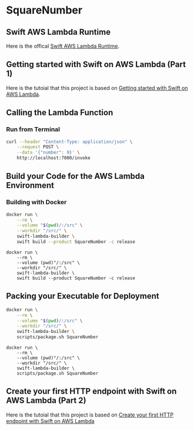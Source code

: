 # SquareNumber

## Swift AWS Lambda Runtime

Here is the offical [Swift AWS Lambda Runtime](https://github.com/swift-server/swift-aws-lambda-runtime/).

## Getting started with Swift on AWS Lambda (Part 1)

Here is the tutoial that this project is based on [Getting started with Swift on AWS Lambda](https://fabianfett.de/getting-started-with-swift-aws-lambda-runtime).

## Calling the Lambda Function

### Run from Terminal

```bash
curl --header "Content-Type: application/json" \
    --request POST \
    --data '{"number": 9}' \
    http://localhost:7000/invoke
```

## Build your Code for the AWS Lambda Environment

### Building with Docker

```zsh
docker run \
    --rm \
    --volume "$(pwd)/:/src" \
    --workdir "/src/" \
    swift-lambda-builder \
    swift build --product SquareNumber -c release
```

```fish
docker run \
    --rm \
    --volume (pwd)"/:/src" \
    --workdir "/src/" \
    swift-lambda-builder \
    swift build --product SquareNumber -c release
```

## Packing your Executable for Deployment

```zsh
docker run \
    --rm \
    --volume "$(pwd)/:/src" \
    --workdir "/src/" \
    swift-lambda-builder \
    scripts/package.sh SquareNumber
```

```fish
docker run \
    --rm \
    --volume (pwd)"/:/src" \
    --workdir "/src/" \
    swift-lambda-builder \
    scripts/package.sh SquareNumber
```

## Create your first HTTP endpoint with Swift on AWS Lambda (Part 2)

Here is the tutoial that this project is based on [Create your first HTTP endpoint with Swift on AWS Lambda](https://fabianfett.de/swift-on-aws-lambda-creating-your-first-http-endpoint)
